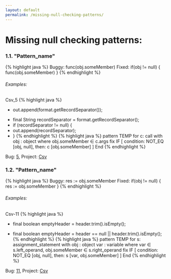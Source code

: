 ```yaml
---
layout: default
permalink: /missing-null-checking-patterns/
---
```


# Missing null checking patterns: 

### 1.1. "Pattern_name"
 {% highlight java %}
 Buggy: func(obj.someMember)
 Fixed: if(obj != null) { func(obj.someMember) }
{% endhighlight %}

###### Examples: 

Csv_5
 {% highlight java %}
- out.append(format.getRecordSeparator());
+ final String recordSeparator = format.getRecordSeparator();
+ if (recordSeparator != null) {
+    out.append(recordSeparator);
  + }
  {% endhighlight %} 
  {% highlight java %}
  pattern TEMP for
          c: call
      with
          obj : object
      where
          obj.someMember ∈ c.args
      fix
          IF [
             condition: NOT_EQ [obj, null],
             then: c [obj.someMember]
          ]
      End
  {% endhighlight %}
 
Bug: [5](https://github.com/apache/commons-csv/compare/bf8f23c3104a137cb42e13bd69b10321cdf92135...73cc5246cf789db8f459e2f539831b6e91bedd26), Project: [Csv](https://github.com/apache/commons-csv)

### 1.2. "Pattern_name"
{% highlight java %}
 Buggy: res := obj.someMember
 Fixed: if(obj != null) { res := obj.someMember }
{% endhighlight %}

###### Examples: 

Csv-11
 {% highlight java %}
- final boolean emptyHeader = header.trim().isEmpty();
+ final boolean emptyHeader = header == null || header.trim().isEmpty();
{% endhighlight %}
{% highlight java %}
pattern TEMP for
        s: assignment_statement
    with
        obj : object
        var : variable
    where 
        var ∈ s.left_operand, obj.someMember ∈ s.right_operand
    fix
        IF [
             condition: NOT_EQ [obj, null],
             then: s [var, obj.someMember]
          ]
    End
{% endhighlight %}

Bug: [11](https://github.com/apache/commons-csv/compare/d3afa156e4ddf8ec76847504988e7979146d9fd6...b67524da7fd146634c7112b23e95d1d45c398b82), Project: [Csv](https://github.com/apache/commons-csv)






